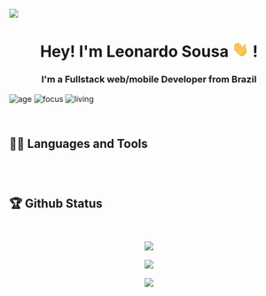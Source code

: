 ![](https://raw.githubusercontent.com/halfrost/halfrost/master/icons/header_.png)

<h1 align="center"> Hey! I'm Leonardo Sousa <img src="https://raw.githubusercontent.com/ABSphreak/ABSphreak/master/gifs/Hi.gif" width="30px"> ! </h1>

<h3 align="center">I'm a Fullstack web/mobile Developer from Brazil</h3>
  

![age](https://img.shields.io/badge/age-33-blue)
![focus](https://img.shields.io/badge/focus-FullStack-Devops/Development-brightgreen)
![living](https://img.shields.io/badge/living-Salvador-3c9)

<br />


## 👨‍💻 Languages and Tools

<div align="center">
  
<!-- <img src="https://github.com/victorlpgazolli/victorlpgazolli/blob/master/logos/JS.png?raw=true" height="60" width="60">
<img src="https://cdn.iconscout.com/icon/free/png-512/node-js-1174925.png" height="60" width="60">
<img src="https://github.com/victorlpgazolli/victorlpgazolli/blob/master/logos/css.png?raw=true" height="60" width="60">
<img src="https://github.com/victorlpgazolli/victorlpgazolli/blob/master/logos/html.png?raw=true" height="60" width="60">
<img src="https://img.icons8.com/color/452/mongodb.png" height="60" width="60"> -->

<br>

<!-- <img src="https://github.com/victorlpgazolli/victorlpgazolli/blob/master/logos/react.png?raw=true" height="60" width="60">
<img src="https://github.com/victorlpgazolli/victorlpgazolli/blob/master/logos/sql.png?raw=true" height="60" width="60">
<img src="https://github.com/victorlpgazolli/victorlpgazolli/blob/master/logos/git.png?raw=true" height="60" width="60">
<img src="https://github.com/victorlpgazolli/victorlpgazolli/blob/master/logos/vs.png?raw=true" height="60" width="60">
<img height="60" src="https://raw.githubusercontent.com/github/explore/80688e429a7d4ef2fca1e82350fe8e3517d3494d/topics/firebase/firebase.png"> -->

</div>

<br >

## 🏆 Github Status

<!-- <img  src="https://github-readme-stats.vercel.app/api?username=victorlpgazolli&show_icons=true&hide_border=true&theme=dark" width="45%" align="right" >

<img  src="https://github-readme-streak-stats.herokuapp.com/?user=victorlpgazolli&theme=dark" width="45%" > -->

<br>

<div align="center">

[<img src="https://img.shields.io/badge/linkedin-%230077B5.svg?&style=for-the-badge&logo=linkedin&logoColor=white">](https://www.linkedin.com/in/leonardo-dos-santos-sousa-238651173/)

[<img src="https://img.shields.io/badge/github-%231877F2.svg?&style=for-the-badge&logo=github&logoColor=white&color=black">](https://github.com/LeonardoSousa89)

[<img src="https://img.shields.io/badge/email-%231877F2.svg?&style=for-the-badge&logo=email&logoColor=white&color=red">](mailto:leoprofessionallogytech@outlook.com)


</div>
